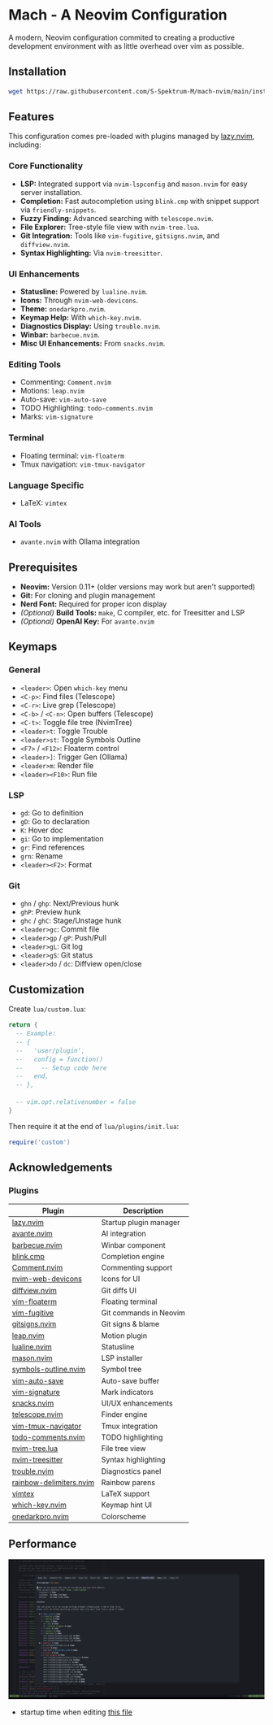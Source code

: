 # Mach - A Neovim Configuration

A modern, Neovim configuration commited to creating a productive development
environment with as little overhead over vim as possible.

## Installation

```bash
wget https://raw.githubusercontent.com/S-Spektrum-M/mach-nvim/main/install.sh && bash install.sh
```

## Features

This configuration comes pre-loaded with plugins managed by [lazy.nvim](https://github.com/folke/lazy.nvim), including:

### Core Functionality

- **LSP:** Integrated support via `nvim-lspconfig` and `mason.nvim` for easy server installation.
- **Completion:** Fast autocompletion using `blink.cmp` with snippet support via `friendly-snippets`.
- **Fuzzy Finding:** Advanced searching with `telescope.nvim`.
- **File Explorer:** Tree-style file view with `nvim-tree.lua`.
- **Git Integration:** Tools like `vim-fugitive`, `gitsigns.nvim`, and `diffview.nvim`.
- **Syntax Highlighting:** Via `nvim-treesitter`.

### UI Enhancements

- **Statusline:** Powered by `lualine.nvim`.
- **Icons:** Through `nvim-web-devicons`.
- **Theme:** `onedarkpro.nvim`.
- **Keymap Help:** With `which-key.nvim`.
- **Diagnostics Display:** Using `trouble.nvim`.
- **Winbar:** `barbecue.nvim`.
- **Misc UI Enhancements:** From `snacks.nvim`.

### Editing Tools

- Commenting: `Comment.nvim`
- Motions: `leap.nvim`
- Auto-save: `vim-auto-save`
- TODO Highlighting: `todo-comments.nvim`
- Marks: `vim-signature`

### Terminal

- Floating terminal: `vim-floaterm`
- Tmux navigation: `vim-tmux-navigator`

### Language Specific

- LaTeX: `vimtex`

### AI Tools

- `avante.nvim` with Ollama integration

## Prerequisites

- **Neovim:** Version 0.11+ (older versions may work but aren't supported)
- **Git:** For cloning and plugin management
- **Nerd Font:** Required for proper icon display
- *(Optional)* **Build Tools:** `make`, C compiler, etc. for Treesitter and LSP
- *(Optional)* **OpenAI Key:** For `avante.nvim`


## Keymaps

### General

- `<leader>`: Open `which-key` menu
- `<C-p>`: Find files (Telescope)
- `<C-r>`: Live grep (Telescope)
- `<C-b>` / `<C-n>`: Open buffers (Telescope)
- `<C-t>`: Toggle file tree (NvimTree)
- `<leader>t`: Toggle Trouble
- `<leader>st`: Toggle Symbols Outline
- `<F7>` / `<F12>`: Floaterm control
- `<leader>]`: Trigger Gen (Ollama)
- `<leader>m`: Render file
- `<leader><F10>`: Run file

### LSP

- `gd`: Go to definition
- `gD`: Go to declaration
- `K`: Hover doc
- `gi`: Go to implementation
- `gr`: Find references
- `grn`: Rename
- `<leader><F2>`: Format

### Git

- `ghn` / `ghp`: Next/Previous hunk
- `ghP`: Preview hunk
- `ghc` / `ghC`: Stage/Unstage hunk
- `<leader>gc`: Commit file
- `<leader>gp` / `gP`: Push/Pull
- `<leader>gL`: Git log
- `<leader>gS`: Git status
- `<leader>do` / `dc`: Diffview open/close

## Customization

Create `lua/custom.lua`:

```lua
return {
  -- Example:
  -- {
  --   'user/plugin',
  --   config = function()
  --     -- Setup code here
  --   end,
  -- },

  -- vim.opt.relativenumber = false
}
```

Then require it at the end of `lua/plugins/init.lua`:

```lua
require('custom')
```

## Acknowledgements

### Plugins

| Plugin | Description |
|--------|-------------|
| [lazy.nvim](https://github.com/folke/lazy.nvim) | Startup plugin manager |
| [avante.nvim](https://github.com/yetone/avante.nvim) | AI integration |
| [barbecue.nvim](https://github.com/utilyre/barbecue.nvim) | Winbar component |
| [blink.cmp](https://github.com/Saghen/blink.cmp) | Completion engine |
| [Comment.nvim](https://github.com/numToStr/Comment.nvim) | Commenting support |
| [nvim-web-devicons](https://github.com/nvim-tree/nvim-web-devicons) | Icons for UI |
| [diffview.nvim](https://github.com/sindrets/diffview.nvim) | Git diffs UI |
| [vim-floaterm](https://github.com/voldikss/vim-floaterm) | Floating terminal |
| [vim-fugitive](https://github.com/tpope/vim-fugitive) | Git commands in Neovim |
| [gitsigns.nvim](https://github.com/lewis6991/gitsigns.nvim) | Git signs & blame |
| [leap.nvim](https://github.com/ggandor/leap.nvim) | Motion plugin |
| [lualine.nvim](https://github.com/nvim-lualine/lualine.nvim) | Statusline |
| [mason.nvim](https://github.com/williamboman/mason.nvim) | LSP installer |
| [symbols-outline.nvim](https://github.com/simrat39/symbols-outline.nvim) | Symbol tree |
| [vim-auto-save](https://github.com/907th/vim-auto-save) | Auto-save buffer |
| [vim-signature](https://github.com/kshenoy/vim-signature) | Mark indicators |
| [snacks.nvim](https://github.com/folke/snacks.nvim) | UI/UX enhancements |
| [telescope.nvim](https://github.com/nvim-telescope/telescope.nvim) | Finder engine |
| [vim-tmux-navigator](https://github.com/christoomey/vim-tmux-navigator) | Tmux integration |
| [todo-comments.nvim](https://github.com/folke/todo-comments.nvim) | TODO highlighting |
| [nvim-tree.lua](https://github.com/nvim-tree/nvim-tree.lua) | File tree view |
| [nvim-treesitter](https://github.com/nvim-treesitter/nvim-treesitter) | Syntax highlighting |
| [trouble.nvim](https://github.com/folke/trouble.nvim) | Diagnostics panel |
| [rainbow-delimiters.nvim](https://github.com/HiPhish/rainbow-delimiters.nvim) | Rainbow parens |
| [vimtex](https://github.com/lervag/vimtex) | LaTeX support |
| [which-key.nvim](https://github.com/folke/which-key.nvim) | Keymap hint UI |
| [onedarkpro.nvim](https://github.com/olimorris/onedarkpro.nvim) | Colorscheme |

## Performance
![assets/tf_edit.png](assets/tf_edit.png)
- startup time when editing [this file](https://github.com/tensorflow/tensorflow/blob/master/tensorflow/core/framework/model.cc)
